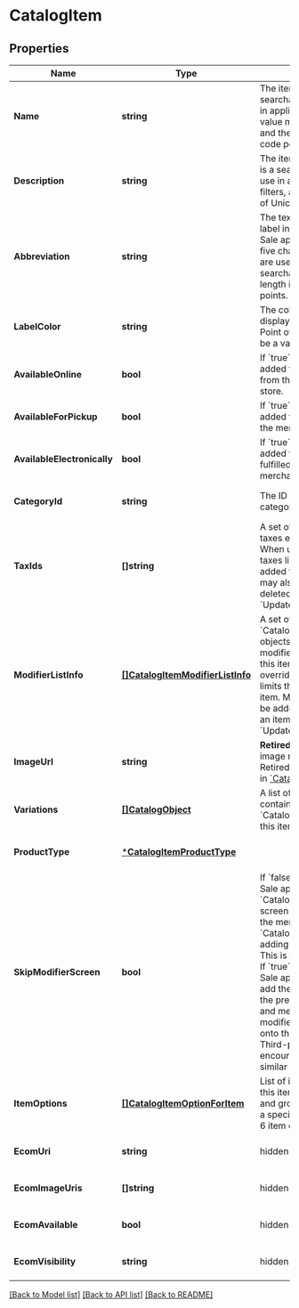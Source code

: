 # CatalogItem

## Properties
Name | Type | Description | Notes
------------ | ------------- | ------------- | -------------
**Name** | **string** | The item&#x27;s name. This is a searchable attribute for use in applicable query filters, its value must not be empty, and the length is of Unicode code points. | [optional] [default to null]
**Description** | **string** | The item&#x27;s description. This is a searchable attribute for use in applicable query filters, and its value length is of Unicode code points. | [optional] [default to null]
**Abbreviation** | **string** | The text of the item&#x27;s display label in the Square Point of Sale app. Only up to the first five characters of the string are used. This attribute is searchable, and its value length is of Unicode code points. | [optional] [default to null]
**LabelColor** | **string** | The color of the item&#x27;s display label in the Square Point of Sale app. This must be a valid hex color code. | [optional] [default to null]
**AvailableOnline** | **bool** | If &#x60;true&#x60;, the item can be added to shipping orders from the merchant&#x27;s online store. | [optional] [default to null]
**AvailableForPickup** | **bool** | If &#x60;true&#x60;, the item can be added to pickup orders from the merchant&#x27;s online store. | [optional] [default to null]
**AvailableElectronically** | **bool** | If &#x60;true&#x60;, the item can be added to electronically fulfilled orders from the merchant&#x27;s online store. | [optional] [default to null]
**CategoryId** | **string** | The ID of the item&#x27;s category, if any. | [optional] [default to null]
**TaxIds** | **[]string** | A set of IDs indicating the taxes enabled for this item. When updating an item, any taxes listed here will be added to the item. Taxes may also be added to or deleted from an item using &#x60;UpdateItemTaxes&#x60;. | [optional] [default to null]
**ModifierListInfo** | [**[]CatalogItemModifierListInfo**](CatalogItemModifierListInfo.md) | A set of &#x60;CatalogItemModifierListInfo&#x60; objects representing the modifier lists that apply to this item, along with the overrides and min and max limits that are specific to this item. Modifier lists may also be added to or deleted from an item using &#x60;UpdateItemModifierLists&#x60;. | [optional] [default to null]
**ImageUrl** | **string** | __Retired__. The URL of an image representing this item. Retired in favor of &#x60;image_id&#x60; in [&#x60;CatalogObject&#x60;](#type-catalogobject). | [optional] [default to null]
**Variations** | [**[]CatalogObject**](CatalogObject.md) | A list of CatalogObjects containing the &#x60;CatalogItemVariation&#x60;s for this item. | [optional] [default to null]
**ProductType** | [***CatalogItemProductType**](CatalogItemProductType.md) |  | [optional] [default to null]
**SkipModifierScreen** | **bool** | If &#x60;false&#x60;, the Square Point of Sale app will present the &#x60;CatalogItem&#x60;&#x27;s details screen immediately, allowing the merchant to choose &#x60;CatalogModifier&#x60;s before adding the item to the cart.  This is the default behavior.  If &#x60;true&#x60;, the Square Point of Sale app will immediately add the item to the cart with the pre-selected modifiers, and merchants can edit modifiers by drilling down onto the item&#x27;s details.  Third-party clients are encouraged to implement similar behaviors. | [optional] [default to null]
**ItemOptions** | [**[]CatalogItemOptionForItem**](CatalogItemOptionForItem.md) | List of item options IDs for this item. Used to manage and group item variations in a specified order.  Maximum: 6 item options. | [optional] [default to null]
**EcomUri** | **string** | hidden field | [optional] [default to null]
**EcomImageUris** | **[]string** | hidden field | [optional] [default to null]
**EcomAvailable** | **bool** | hidden field | [optional] [default to null]
**EcomVisibility** | **string** | hidden field | [optional] [default to null]

[[Back to Model list]](../README.md#documentation-for-models) [[Back to API list]](../README.md#documentation-for-api-endpoints) [[Back to README]](../README.md)

